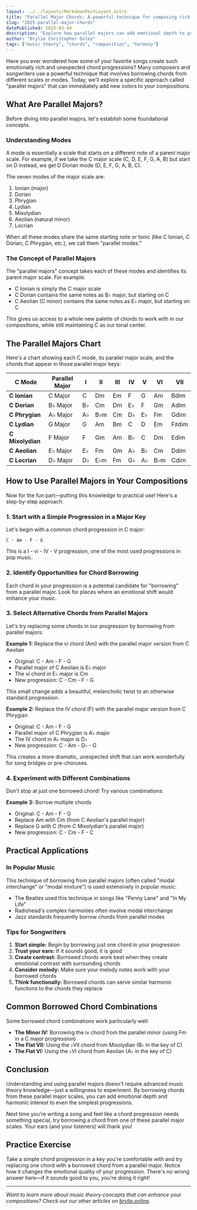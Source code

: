 ```yaml
---
layout: ../../layouts/MarkdownPostLayout.astro
title: "Parallel Major Chords: A powerful technique for composing rich, emotional music"
slug: "2025-parallel-major-chords"
datePublished: 2025-03-04
description: "Explore how parallel majors can add emotional depth to your music."
author: "Brylie Christopher Oxley"
tags: ["music theory", "chords", "composition", "harmony"]
---
```


Have you ever wondered how some of your favorite songs create such emotionally rich and unexpected chord progressions? Many composers and songwriters use a powerful technique that involves borrowing chords from different scales or modes. Today, we'll explore a specific approach called "parallel majors" that can immediately add new colors to your compositions.

## What Are Parallel Majors?

Before diving into parallel majors, let's establish some foundational concepts.

### Understanding Modes

A mode is essentially a scale that starts on a different note of a parent major scale. For example, if we take the C major scale (C, D, E, F, G, A, B) but start on D instead, we get D Dorian mode (D, E, F, G, A, B, C).

The seven modes of the major scale are:

1. Ionian (major)
2. Dorian
3. Phrygian
4. Lydian
5. Mixolydian
6. Aeolian (natural minor)
7. Locrian

When all these modes share the same starting note or tonic (like C Ionian, C Dorian, C Phrygian, etc.), we call them "parallel modes."

### The Concept of Parallel Majors

The "parallel majors" concept takes each of these modes and identifies its parent major scale. For example:

- C Ionian is simply the C major scale
- C Dorian contains the same notes as B♭ major, but starting on C
- C Aeolian (C minor) contains the same notes as E♭ major, but starting on C

This gives us access to a whole new palette of chords to work with in our compositions, while still maintaining C as our tonal center.

## The Parallel Majors Chart

Here's a chart showing each C mode, its parallel major scale, and the chords that appear in those parallel major keys:

| C Mode           | Parallel Major | I   | II  | III | IV  | V   | VI  | VII   |
| ---------------- | -------------- | --- | --- | --- | --- | --- | --- | ----- |
| **C Ionian**     | C Major        | C   | Dm  | Em  | F   | G   | Am  | Bdim  |
| **C Dorian**     | B♭ Major       | B♭  | Cm  | Dm  | E♭  | F   | Gm  | Adim  |
| **C Phrygian**   | A♭ Major       | A♭  | B♭m | Cm  | D♭  | E♭  | Fm  | Gdim  |
| **C Lydian**     | G Major        | G   | Am  | Bm  | C   | D   | Em  | F♯dim |
| **C Mixolydian** | F Major        | F   | Gm  | Am  | B♭  | C   | Dm  | Edim  |
| **C Aeolian**    | E♭ Major       | E♭  | Fm  | Gm  | A♭  | B♭  | Cm  | Ddim  |
| **C Locrian**    | D♭ Major       | D♭  | E♭m | Fm  | G♭  | A♭  | B♭m | Cdim  |

## How to Use Parallel Majors in Your Compositions

Now for the fun part—putting this knowledge to practical use! Here's a step-by-step approach:

### 1. Start with a Simple Progression in a Major Key

Let's begin with a common chord progression in C major:

```
C - Am - F - G
```

This is a I - vi - IV - V progression, one of the most used progressions in pop music.

### 2. Identify Opportunities for Chord Borrowing

Each chord in your progression is a potential candidate for "borrowing" from a parallel major. Look for places where an emotional shift would enhance your music.

### 3. Select Alternative Chords from Parallel Majors

Let's try replacing some chords in our progression by borrowing from parallel majors:

**Example 1:** Replace the vi chord (Am) with the parallel major version from C Aeolian

- Original: C - Am - F - G
- Parallel major of C Aeolian is E♭ major
- The vi chord in E♭ major is Cm
- New progression: C - Cm - F - G

This small change adds a beautiful, melancholic twist to an otherwise standard progression.

**Example 2:** Replace the IV chord (F) with the parallel major version from C Phrygian

- Original: C - Am - F - G
- Parallel major of C Phrygian is A♭ major
- The IV chord in A♭ major is D♭
- New progression: C - Am - D♭ - G

This creates a more dramatic, unexpected shift that can work wonderfully for song bridges or pre-choruses.

### 4. Experiment with Different Combinations

Don't stop at just one borrowed chord! Try various combinations:

**Example 3:** Borrow multiple chords

- Original: C - Am - F - G
- Replace Am with Cm (from C Aeolian's parallel major)
- Replace G with C (from C Mixolydian's parallel major)
- New progression: C - Cm - F - C

## Practical Applications

### In Popular Music

This technique of borrowing from parallel majors (often called "modal interchange" or "modal mixture") is used extensively in popular music:

- The Beatles used this technique in songs like "Penny Lane" and "In My Life"
- Radiohead's complex harmonies often involve modal interchange
- Jazz standards frequently borrow chords from parallel modes

### Tips for Songwriters

1. **Start simple:** Begin by borrowing just one chord in your progression
2. **Trust your ears:** If it sounds good, it is good
3. **Create contrast:** Borrowed chords work best when they create emotional contrast with surrounding chords
4. **Consider melody:** Make sure your melody notes work with your borrowed chords
5. **Think functionally:** Borrowed chords can serve similar harmonic functions to the chords they replace

## Common Borrowed Chord Combinations

Some borrowed chord combinations work particularly well:

- **The Minor IV:** Borrowing the iv chord from the parallel minor (using Fm in a C major progression)
- **The Flat VII:** Using the ♭VII chord from Mixolydian (B♭ in the key of C)
- **The Flat VI:** Using the ♭VI chord from Aeolian (A♭ in the key of C)

## Conclusion

Understanding and using parallel majors doesn't require advanced music theory knowledge—just a willingness to experiment. By borrowing chords from these parallel major scales, you can add emotional depth and harmonic interest to even the simplest progressions.

Next time you're writing a song and feel like a chord progression needs something special, try borrowing a chord from one of these parallel major scales. Your ears (and your listeners) will thank you!

## Practice Exercise

Take a simple chord progression in a key you're comfortable with and try replacing one chord with a borrowed chord from a parallel major. Notice how it changes the emotional quality of your progression. There's no wrong answer here—if it sounds good to you, you're doing it right!

---

_Want to learn more about music theory concepts that can enhance your compositions? Check out our other articles on [brylie.online](https://brylie.online)._
